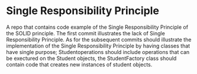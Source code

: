 # Single Responsibility Principle
A repo that contains code example of the Single Responsibility Principle of the SOLID principle.
The first commit illustrates the lack of Single Responsibility Principle. As for the subsequent commits should illustrate the implementation of the Single Responsibility Principle by having classes that have single purpose; Studentoperations should include operations that can be exectured on the Student objects, the StudentFactory class should contain code that creates new instances of student objects.
